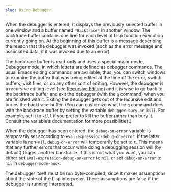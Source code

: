 ```yaml
---
slug: Using-Debugger
---
```


When the debugger is entered, it displays the previously selected buffer in one window and a buffer named `*Backtrace*` in another window. The backtrace buffer contains one line for each level of Lisp function execution currently going on. At the beginning of this buffer is a message describing the reason that the debugger was invoked (such as the error message and associated data, if it was invoked due to an error).

The backtrace buffer is read-only and uses a special major mode, Debugger mode, in which letters are defined as debugger commands. The usual Emacs editing commands are available; thus, you can switch windows to examine the buffer that was being edited at the time of the error, switch buffers, visit files, or do any other sort of editing. However, the debugger is a recursive editing level (see [Recursive Editing](/docs/elisp/Recursive-Editing)) and it is wise to go back to the backtrace buffer and exit the debugger (with the `q` command) when you are finished with it. Exiting the debugger gets out of the recursive edit and buries the backtrace buffer. (You can customize what the `q` command does with the backtrace buffer by setting the variable `debugger-bury-or-kill`. For example, set it to `kill` if you prefer to kill the buffer rather than bury it. Consult the variable’s documentation for more possibilities.)

When the debugger has been entered, the `debug-on-error` variable is temporarily set according to `eval-expression-debug-on-error`. If the latter variable is non-`nil`, `debug-on-error` will temporarily be set to `t`. This means that any further errors that occur while doing a debugging session will (by default) trigger another backtrace. If this is not what you want, you can either set `eval-expression-debug-on-error` to `nil`, or set `debug-on-error` to `nil` in `debugger-mode-hook`.

The debugger itself must be run byte-compiled, since it makes assumptions about the state of the Lisp interpreter. These assumptions are false if the debugger is running interpreted.
